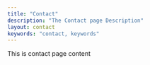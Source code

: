 ```yaml
---
title: "Contact"
description: "The Contact page Description"
layout: contact
keywords: "contact, keywords"
---
```


This is contact page content